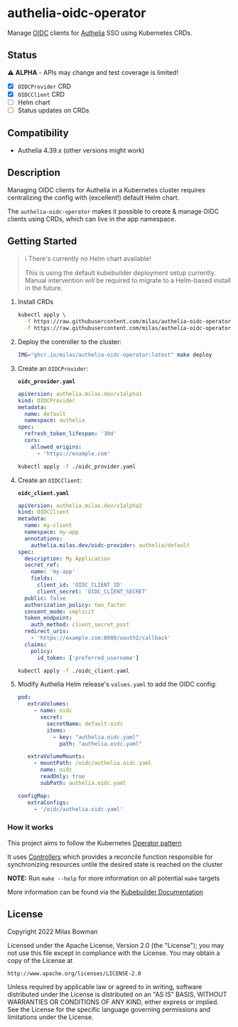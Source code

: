 # authelia-oidc-operator
Manage [OIDC]() clients for [Authelia](https://www.authelia.com/) SSO using Kubernetes CRDs.

## Status
⚠ **ALPHA** - APIs may change and test coverage is limited!

- [x] `OIDCProvider` CRD
- [x] `OIDCClient` CRD
- [ ] Helm chart
- [ ] Status updates on CRDs

## Compatibility
* Authelia 4.39.x (other versions might work)

## Description
Managing OIDC clients for Authelia in a Kubernetes cluster requires centralizing
the config with (excellent!) default Helm chart.

The `authelia-oidc-operator` makes it possible to create & manage OIDC clients
using CRDs, which can live in the app namespace.

## Getting Started

> ℹ️ There's currently no Helm chart available!
>
> This is using the default kubebuilder deployment setup currently.
> Manual intervention _will_ be required to migrate to a Helm-based install in the future.

1. Install CRDs
    ```sh
    kubectl apply \
      -f https://raw.githubusercontent.com/milas/authelia-oidc-operator/main/config/crd/bases/authelia.milas.dev_oidcproviders.yaml \
      -f https://raw.githubusercontent.com/milas/authelia-oidc-operator/main/config/crd/bases/authelia.milas.dev_oidcclients.yaml
    ```

2. Deploy the controller to the cluster:
    ```sh
    IMG="ghcr.io/milas/authelia-oidc-operator:latest" make deploy
    ```

3. Create an `OIDCProvider`:

   **`oidc_provider.yaml`**
    ```yaml
    apiVersion: authelia.milas.dev/v1alpha1
    kind: OIDCProvider
    metadata:
      name: default
      namespace: authelia
    spec:
      refresh_token_lifespan: '30d'
      cors:
        allowed_origins:
          - 'https://example.com'
    ```
    ```sh
    kubectl apply -f ./oidc_provider.yaml
    ```
4. Create an `OIDCClient`:

   **`oidc_client.yaml`**
    ```yaml
    apiVersion: authelia.milas.dev/v1alpha2
    kind: OIDCClient
    metadata:
      name: my-client
      namespace: my-app
      annotations:
        authelia.milas.dev/oidc-provider: authelia/default
    spec:
      description: My Application
      secret_ref:
        name: 'my-app'
        fields:
          client_id: 'OIDC_CLIENT_ID'
          client_secret: 'OIDC_CLIENT_SECRET'
      public: false
      authorization_policy: two_factor
      consent_mode: implicit
      token_endpoint:
        auth_method: client_secret_post
      redirect_uris:
        - 'https://example.com:8080/oauth2/callback'
      claims:
        policy:
          id_token: ['preferred_username']
    ```
    ```sh
    kubectl apply -f ./oidc_client.yaml
    ```

5. Modify Authelia Helm release's `values.yaml` to add the OIDC config:

   ```yaml
   pod:
      extraVolumes:
        - name: oidc
          secret:
            secretName: default-oidc
            items:
              - key: "authelia.oidc.yaml"
                path: "authelia.oidc.yaml"

      extraVolumeMounts:
        - mountPath: /oidc/authelia.oidc.yaml
          name: oidc
          readOnly: true
          subPath: authelia.oidc.yaml

   configMap:
      extraConfigs:
        - '/oidc/authelia.oidc.yaml'
   ```

### How it works
This project aims to follow the Kubernetes [Operator pattern](https://kubernetes.io/docs/concepts/extend-kubernetes/operator/)

It uses [Controllers](https://kubernetes.io/docs/concepts/architecture/controller/)
which provides a reconcile function responsible for synchronizing resources untile the desired state is reached on the cluster

**NOTE:** Run `make --help` for more information on all potential `make` targets

More information can be found via the [Kubebuilder Documentation](https://book.kubebuilder.io/introduction.html)

## License

Copyright 2022 Milas Bowman

Licensed under the Apache License, Version 2.0 (the "License");
you may not use this file except in compliance with the License.
You may obtain a copy of the License at

    http://www.apache.org/licenses/LICENSE-2.0

Unless required by applicable law or agreed to in writing, software
distributed under the License is distributed on an "AS IS" BASIS,
WITHOUT WARRANTIES OR CONDITIONS OF ANY KIND, either express or implied.
See the License for the specific language governing permissions and
limitations under the License.
